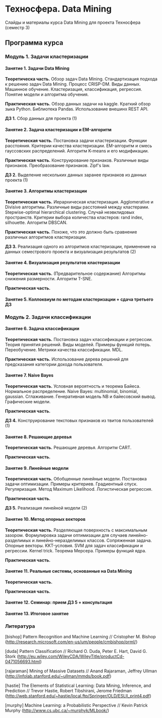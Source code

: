 Техносфера. Data Mining 
========

Слайды и материалы курса Data Mining для проекта Техносфера (семестр 3)

## Программа курса

### Модуль 1. Задачи кластеризации

#### Занятие 1. Задачи Data Mining

**Теоретическа часть.** Обзор задач Data Mining. Стандартизация подхода к решению задач Data Mining. Процесс CRISP-DM. Виды данных. Машинное обучение. Кластеризация, классификация, регрессия. Понятие модели и алгоритма обучения.

**Практическая часть.** Обзор данных задачи на kaggle. Краткий обзор зыка Python. Библиотека Pandas. Использование внешинх REST API.

**ДЗ 1.** Сбор данных для проекта (1)

#### Занятие 2. Задача кластеризации и EM-алгоритм

**Теоретическая часть.** Постановка задачи кластеризации. Функции расстояния. Критерии качества кластеризации. EM-алгоритм и смесь гауссовских распределений. Алгоритм K-means и его модификации.

**Практическая часть.** Конструирование признаков. Различные виды признаков. Преобразование признаков. Zipf's law.

**ДЗ 2.** Выделение нескольких данных заранее признаков из данных проекта (1)

#### Занятие 3. Алгоритмы кластеризации

**Теоретическая часть.** Иерархическая кластеризация. Agglomerative и Divisive алгоритмы. Различные виды расстояний между кластерами. Stepwise-optimal hierarchical clustering. Случай неэвклидовых пространств. Критерии выбора количества кластеров: rand index, silhouette. Алгоритм DBSCAN.

**Практическая часть.** Похоже, что это должно быть сравнение различных алгоритмов кластеризации.

**ДЗ 3.** Реализация одного из алгоритмов кластеризации, применение на данных семестрового проекта и визуализация результатов (2)

#### Занятие 4. Визуализация результатов кластеризации

**Теоретическая часть.** (Предварительное содержание) Алгоритмы снижения размерности. Алгоритм T-SNE.

**Практическая часть.**

#### Занятие 5. Коллоквиум по методам кластеризации + сдача третьего ДЗ

### Модуль 2. Задачи классификации

#### Занятие 6. Задача классификации

**Теоретическая часть.** Постановка задач классификации и регрессии. Теория принятия решений. Виды моделей. Примеры функций потерь. Переобучение. Метрики качества классификации. MDL.

**Практическая часть.** Использование дерева решений для предсказания категории дохода пользователя.

#### Занятие 7. Naive Bayes

**Теоретическая часть.** Условная вероятность и теорема Байеса. Нормальное распределение. Naive Bayes: multinomial, binomial, gaussian. Сглаживание. Генеративная модель NB и байесовский вывод. Графические модели.

**Практическая часть.**

**ДЗ 4.** Конструирование текстовых признаков из твитов пользователей (1)

#### Занятие 8. Решающие деревья

**Теоретическая часть.** Решающие деревья. Алгоритм CART.

**Практическая часть.**

#### Занятие 9. Линейные модели

**Теоретическая часть.** Обобщенные линейные модели. Постановка задачи оптимизации. Примеры критериев. Градиентный спуск. Регуляризация. Метод Maximum Likelihood. Логистическая регрессия.

**Практическая часть.**

**ДЗ 5.** Реализация линейной модели (2)

#### Занятие 10. Метод опорных векторов

**Теоретическая часть.** Разделяющая поверхность с максимальным зазором. Формулировка задачи оптимизации для случаев линейно-разделимых и линейно-неразделимых классов. Сопряженная задача. Опорные векторы. KKT-условия. SVM для задач классификации и регрессии. Kernel trick. Теорема Мерсера. Примеры функций ядра.

**Практическая часть.**

#### Занятие 11. Реальные системы, основанные на Data Mining

**Теоретическая часть.** 

**Практическая часть.**

#### Занятие 12. Семинар: прием ДЗ 5 + консультация

#### Занятие 13. Итоговое занятие

### Литература

[bishop] Pattern Recognition and Machine Learning // Cristopher M. Bishop (http://research.microsoft.com/en-us/um/people/cmbishop/prml/)

[duda] Pattern Classification // Richard O. Duda, Peter E. Hart, David G. Stork (http://eu.wiley.com/WileyCDA/WileyTitle/productCd-0471056693.html)

[rajaraman] Mining of Massive Datasets // Anand Rajaraman, Jeffrey Ullman (http://infolab.stanford.edu/~ullman/mmds/book.pdf)

[hastie] The Elements of Statistical Learning: Data Mining, Inference, and Prediction // Trevor Hastie, Robert Tibshirani, Jerome Friedman  (http://web.stanford.edu/~hastie/local.ftp/Springer/OLD/ESLII_print4.pdf)

[murphy] Machine Learning: a Probabilistic Perspective // Kevin Patrick Murphy (http://www.cs.ubc.ca/~murphyk/MLbook/)
